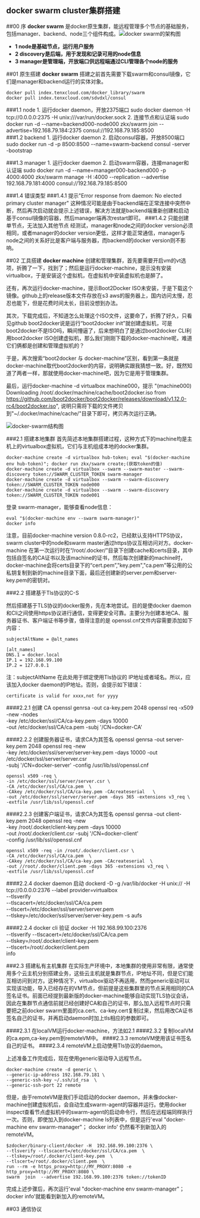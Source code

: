 
docker swarm cluster集群搭建
------
##00 序
**docker swarm** 是docker原生集群，能远程管理多个节点的基础服务，包括manager、backend、node三个组件构成。![docker
 swarm的架构图](http://image.slidesharecdn.com/dockerswarmv1-150401123157-conversion-gate01/95/docker-swarm-introduction-13-638.jpg?cb=1427891574)

- **1 node是基础节点，运行用户服务**
- **2 discovery是后端，用于发现和记录可用的node信息**
- **3 manager是管理端，开放端口供远程端通过CLI管理各个node的服务**

##01 原生搭建
**docker swarm** 搭建之前首先需要下载swarm和consul镜像，它们是manager和backend运行的实体对象。

	docker pull index.tenxcloud.com/docker_library/swarm
	docker pull index.tenxcloud.com/sdvdxl/consul
###1.1 node
	1. 运行docker daemon，开放2375端口
   	   sudo docker daemon -H tcp://0.0.0.0:2375 -H unix:///var/run/docker.sock
 	2. 连接节点和认证端
       sudo docker run -d --name=backend000-node000 zkx/swarm join --advertise=192.168.79.184:2375 consul://192.168.79.185:8500     
###1.2 backend
	1. 运行docker daemon
	2. 启动consul容器，开放8500端口
	   sudo docker run -d -p 8500:8500 --name=swarm-backend consul -server -bootstrap	

###1.3 manager
	1. 运行docker daemon
	2. 启动swarm容器，连接manager和认证端
	   sudo docker run -d --name=manager000-backend000 -p 4000:4000 zkx/swarm manage -H :4000 --replication --advertise 192.168.79.181:4000 consul://192.168.79.185:8500

###1.4 错误类型
###1.4.1 提示"Error response from daemon: No elected primary cluster manager"
	这种情况可能是由于backend端在正常连接中突然中断，然后再次启动就会提示上述错误，解决方法就是backend端重新创建和启动基于consul镜像的容器，然后manager端再次restart即可。
###1.4.2 只能创建单节点，无法加入其他节点
	经测试，manager和node之间的docker version必须相同，或者manager的docker version更低，这样才能正常通信，manager与node之间的关系好比是客户端与服务器，而backend的docker version则不影响。

##02 工具搭建
**docker machine** 创建和管理集群，首先要需要开启vm的vt选项，折腾了一下，找到了；然后是运行docker-machine，提示没有安装virtualbox，于是安装这个虚拟机，在虚拟机中安装虚拟机也是醉了。

还有，再次运行docker-machine，提示Boot2Docker ISO未安装，于是下载这个镜像。github上的release版本文件存放在s3 aws的服务器上，国内访问太慢，忍忍也能下，但是花费时间太长，目前没想到办法。

其次，下载完成后，不知道怎么处理这个ISO文件，这要命了，折腾了好久，只看见github boot2docker说是运行“boot2docker init”就创建虚拟机，可是boot2docker不是ISO吗，瞬间懵逼了，后来想明白了是通过boot2docker CLI利用boot2docker ISO创建虚拟机，那么我们刚刚下载的docker-machine呢，难道它们俩都是创建和管理虚拟机的？

于是，再次搜索“boot2docker 与 docker-machine”区别，看到第一条就是docker-machine取代boot2docker的内容，说明确实跟我猜想一致。好，既然知道了两者一样，那就使用docker-machine吧，因为它是用于管理集群。

最后，运行docker-machine -d virtualbox machine000，提示 "(machine000) Downloading /root/.docker/machine/cache/boot2docker.iso from https://github.com/boot2docker/boot2docker/releases/download/v1.12.0-rc4/boot2docker.iso", 说明只需将下载的文件拷贝到"~/.docker/machine/cache/"目录下即可，拷贝再次运行正确。

![docker-swarm结构图](http://ww4.sinaimg.cn/mw690/a750c5f9jw1f62jg580p0j20sc0eqjsx.jpg)

###2.1 搭建本地集群
首先简述本地集群搭建过程，这种方式下的machine均是主机上的virtualbox虚拟机，它们与主机组成本地的docker集群。

	docker-machine create -d virtualbox hub-token; eval "$(docker-machine env hub-token)"; docker run zkx/swarm create;(获取token的值)
	docker-machine create -d virtualbox --swarm --swarm-master --swarm-discovery token://SWARM_CLUSTER_TOKEN swarm-manager
	docker-machine create -d virtualbox --swarm --swarm-discovery token://SWARM_CLUSTER_TOKEN node000
	docker-machine create -d virtualbox --swarm --swarm-discovery token://SWARM_CLUSTER_TOKEN node001
登录 swarm-manager，能够查看node信息：

	eval "$(docker-machine env --swarm swarm-manager)"
	docker info

注意，目前docker-machine version 0.8.0-rc2，已经默认支持HTTPS协议，swarm cluster中的node和swarm master通过https协议互相访问对方。docker-machine 在第一次运行时在“/root/.docker/”目录下创建cache和certs目录，其中包括自签名的CA证书以及该machine的证书，然后每次创建新的machine时，docker-machine会将certs目录下的“cert.pem”,"key.pem","ca.pem"等公用的公私钥复制到新的machine目录下面，最后还创建新的server.pem和server-key.pem的密钥对。

###2.2 搭建基于Tls协议的C-S

然后搭建基于TLS协议的docker服务，先在本地尝试。目的是使docker daemon和Cli之间使用https协议进行通信，变得更安全可靠。主要分为创建本地CA、服务器证书、客户端证书等步骤，值得注意的是 openssl.cnf文件内容需要添加如下内容：
	
	subjectAltName = @alt_names

	[alt_names]
	DNS.1 = docker.local
	IP.1 = 192.168.99.100
	IP.2 = 127.0.0.1
注：subjectAltName 在此处用于绑定使用Tls协议的 IP地址或者域名。所以，应该加入docker daemon的IP地址。否则，会提示如下错误：

	certificate is valid for xxxx,not for yyyy

####2.2.1  创建 CA
	openssl genrsa -out ca-key.pem 2048
	openssl req -x509 -new -nodes \
	-key /etc/docker/ssl/CA/ca-key.pem -days 10000 \
	-out /etc/docker/ssl/CA/ca.pem -subj '/CN=docker-CA'

####2.2.2  创建服务器证书，请求CA为其签名
	openssl genrsa -out server-key.pem 2048
	openssl req -new  \
	-key /etc/docker/ssl/server/server-key.pem -days 10000 
	-out /etc/docker/ssl/server/server.csr \
	-subj '/CN=docker-server' -config /usr/lib/ssl/openssl.cnf

	openssl x509 -req \
	-in /etc/docker/ssl/server/server.csr \
	-CA /etc/docker/ssl/CA/ca.pem  \
	-CAkey /etc/docker/ssl/CA/ca-key.pem -CAcreateserial   \
	-out /etc/docker/ssl/server/server.pem -days 365 -extensions v3_req \
	-extfile /usr/lib/ssl/openssl.cnf

####2.2.3  创建客户端证书，请求CA为其签名
	openssl genrsa -out client-key.pem 2048
	openssl req -new  \
	-key /root/.docker/client-key.pem -days 10000 \
	-out /root/.docker/client.csr -subj '/CN=docker-client' \
	-config /usr/lib/ssl/openssl.cnf

	openssl x509 -req -in /root/.docker/client.csr \
	-CA /etc/docker/ssl/CA/ca.pem  \
	-CAkey /etc/docker/ssl/CA/ca-key.pem -CAcreateserial  \
	-out //root/.docker/client.pem -days 365 -extensions v3_req \
	-extfile /usr/lib/ssl/openssl.cnf

####2.2.4  docker daemon 启动
	dockerd -D -g /var/lib/docker -H unix:// -H tcp://0.0.0.0:2376 
	--label provider=virtualbox \
	--tlsverify \
	--tlscacert=/etc/docker/ssl/CA/ca.pem \
	--tlscert=/etc/docker/ssl/server/server.pem \
	--tlskey=/etc/docker/ssl/server/server-key.pem -s aufs

####2.2.4  docker cli 验证
	docker -H  192.168.99.100:2376 \
	--tlsverify --tlscacert=/etc/docker/ssl/CA/ca.pem  \
	--tlskey=/root/.docker/client-key.pem  \
	--tlscert=/root/.docker/client.pem \
	info

###2.3 搭建私有主机集群
在实际生产环境中，本地集群的使用非常有限，通常使用多个云主机分别搭建业务，这些云主机就是集群节点，IP地址不同，但是它们能互相访问到对方。这种情况下，virtualbox驱动不再适用，然而generic驱动可以实现该功能，导入已经存在的VM节点，但前提是这些集群里的节点采用相同的CA签名证书。前面已经提到最新版的docker-machine能够自动实现TLS协议会话，因此在集群节点通信前就已经创建好CA和自己的证书，那么加入远程节点时只需要把之前docker swarm里面的ca.cert、ca-key.cert复制过来，然后用改CA证书签名自己的证书，并再启动daemon时加上tls相应的参数即可。

####2.3.1 在localVM运行docker-machine，方法如2.1
####2.3.2 复制localVM的ca.epm,ca-key.pem到remoteVM中。
####2.3.3 remoteVM使用该证书签名自己的证书。
####2.3.4 remoteVM上启动使用Tls协议的daemon。

上述准备工作完成后，现在使用generic驱动导入远程节点。
	
	docker-machine create -d generic \
	--generic-ip-address 192.168.79.181 \
	--generic-ssh-key ~/.ssh/id_rsa  \
	--generic-ssh-port 22 remote

但是，由于remoteVM是我们手动启动的docker daemon，并未像docker-machine创建虚拟机后，会自动生成swarm-agent的容器并运行。使用docker inspect查看节点虚拟机中的swarm-agent的启动命令行，然后在远程端同样执行一次。否则，即使加入到docker-machine ls列表中，但是运行'eval "docker-machine env swarm-manager"； docker info' 仍然看不到新加入的remoteVM。
	
	$zdocker/binary-client/docker -H  192.168.99.100:2376 \
	--tlsverify --tlscacert=/etc/docker/ssl/CA/ca.pem  \
	--tlskey=/root/.docker/client-key.pem  \
	--tlscert=/root/.docker/client.pem  \
	run --rm -e https_proxy=http://MY_PROXY:8080 -e http_proxy=http://MY_PROXY:8080 \
	swarm  join  --advertise 192.168.99.100:2376 token://tokenID

完成上述步骤后，再次运行'eval "docker-machine env swarm-manager"； docker info'就能看到新加入的remoteVM。

##03 通信协议
